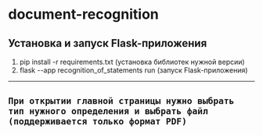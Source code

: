 # document-recognition

## Установка и запуск Flask-приложения
1) pip install -r requirements.txt (установка библиотек нужной версии)
2) flask --app recognition_of_statements run (запуск Flask-приложения)
----

`При открытии главной страницы нужно выбрать тип нужного определения и выбрать файл (поддерживается только формат PDF)`
----

